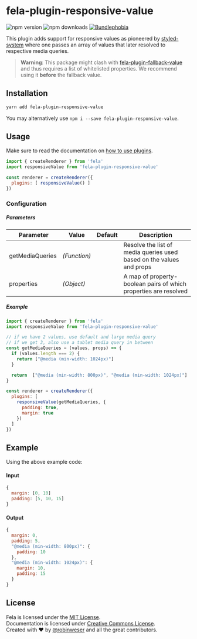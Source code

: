 # fela-plugin-responsive-value

<img alt="npm version" src="https://badge.fury.io/js/fela-plugin-responsive-value.svg"> <img alt="npm downloads" src="https://img.shields.io/npm/dm/fela-plugin-responsive-value.svg"> <a href="https://bundlephobia.com/result?p=fela-plugin-responsive-value@latest"><img alt="Bundlephobia" src="https://img.shields.io/bundlephobia/minzip/fela-plugin-responsive-value.svg"></a>

This plugin adds support for responsive values as pioneered by [styled-system](https://styled-system.com) where one passes an array of values that later resolved to respective media queries.

> **Warning**: This package might clash with [fela-plugin-fallback-value](../fela-plugin-fallback-value/) and thus requires a list of whitelisted properties. We recommend using it **before** the fallback value.

## Installation
```sh
yarn add fela-plugin-responsive-value
```
You may alternatively use `npm i --save fela-plugin-responsive-value`.


## Usage
Make sure to read the documentation on [how to use plugins](http://fela.js.org/docs/advanced/Plugins.html).

```javascript
import { createRenderer } from 'fela'
import responsiveValue from 'fela-plugin-responsive-value'

const renderer = createRenderer({
  plugins: [ responsiveValue() ]
})
```

### Configuration
##### Parameters
| Parameter | Value | Default | Description |
| --- | --- | --- | --- |
| getMediaQueries | *(Function)* |  | Resolve the list of media queries used based on the values and props |
| properties | *(Object)* |  | A map of property-boolean pairs of which properties are resolved |

##### Example
```javascript
import { createRenderer } from 'fela'
import responsiveValue from 'fela-plugin-responsive-value'

// if we have 2 values, use default and large media query
// if we get 3, also use a tablet media query in between
const getMediaQueries = (values, props) => {
  if (values.length === 2) {
    return ["@media (min-width: 1024px)"]
  }

  return  ["@media (min-width: 800px)", "@media (min-width: 1024px)"]
}

const renderer = createRenderer({
  plugins: [ 
    responsiveValue(getMediaQueries, {
      padding: true,
      margin: true
    })
  ]
})
```

## Example
Using the above example code:

#### Input
```javascript
{
  margin: [0, 10]
  padding: [5, 10, 15]
}
```
#### Output
```javascript
{
  margin: 0,
  padding: 5,
  "@media (min-width: 800px)": {
    padding: 10
  },
  "@media (min-width: 1024px)": {
    margin: 10,
    padding: 15
  }
}
```

## License
Fela is licensed under the [MIT License](http://opensource.org/licenses/MIT).<br>
Documentation is licensed under [Creative Commons License](http://creativecommons.org/licenses/by/4.0/).<br>
Created with ♥ by [@robinweser](http://weser.io) and all the great contributors.
